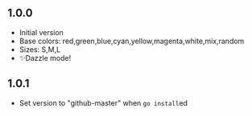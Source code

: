 ## 1.0.0

- Initial version
- Base colors: red,green,blue,cyan,yellow,magenta,white,mix,random
- Sizes: S,M,L
- ✨Dazzle mode!

## 1.0.1

- Set version to "github-master" when `go install`ed

